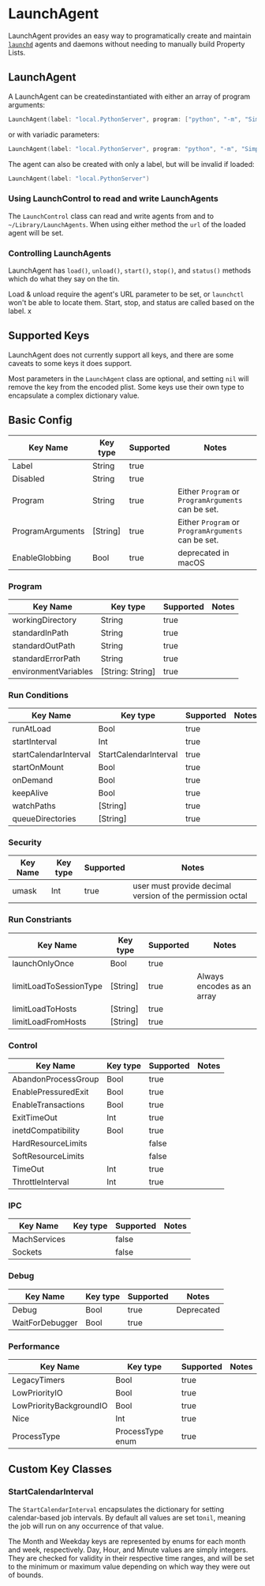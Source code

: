 # LaunchAgent

LaunchAgent provides an easy way to programatically create and maintain [`launchd`][launchd] agents and daemons without needing to manually build Property Lists. 

[launchd]: http://www.launchd.info

## LaunchAgent

A LaunchAgent can be createdinstantiated with either an array of program arguments:
```swift
LaunchAgent(label: "local.PythonServer", program: ["python", "-m", "SimpleHTTPServer", "8000"])
```

or with variadic parameters:
```swift
LaunchAgent(label: "local.PythonServer", program: "python", "-m", "SimpleHTTPServer", "8000")
```

The agent can also be created with only a label, but will be invalid if loaded:
```swift
LaunchAgent(label: "local.PythonServer")
```

### Using LaunchControl to read and write LaunchAgents

The `LaunchControl` class can read and write agents from and to `~/Library/LaunchAgents`. 
When using either method the `url` of the loaded agent will be set. 

### Controlling LaunchAgents

LaunchAgent has `load()`, `unload()`, `start()`, `stop()`, and `status()` methods which do what they say on the tin. 

Load & unload require the agent's URL parameter to be set, or `launchctl` won't be able to locate them. 
Start, stop, and status are called based on the label. x


## Supported Keys

LaunchAgent does not currently support all keys, and there are some caveats to some keys it does support. 

Most parameters in the `LaunchAgent` class are optional, and setting `nil` will remove the key from the encoded plist. 
Some keys use their own type to encapsulate a complex dictionary value.

## Basic Config
| Key Name         | Key type | Supported | Notes |
|------------------|----------|-----------|-------|
| Label            | String   | true      | |
| Disabled         | String   | true      | |
| Program          | String   | true      | Either `Program` or `ProgramArguments` can be set. |
| ProgramArguments | [String] | true      | Either `Program` or `ProgramArguments` can be set. |
| EnableGlobbing   | Bool     | true      | deprecated in macOS |

### Program
| Key Name             | Key type         | Supported | Notes |
|----------------------|------------------|-----------|-------|
| workingDirectory     | String           | true      | |
| standardInPath       | String           | true      | |
| standardOutPath      | String           | true      | |
| standardErrorPath    | String           | true      | |
| environmentVariables | [String: String] | true      | |

### Run Conditions
| Key Name              | Key type              | Supported | Notes |
|-----------------------|-----------------------|-----------|-------|
| runAtLoad             | Bool                  | true     | |
| startInterval         | Int                   | true     | |
| startCalendarInterval | StartCalendarInterval | true     | |
| startOnMount          | Bool                  | true     | |
| onDemand              | Bool                  | true     | |
| keepAlive             | Bool                  | true     | |
| watchPaths            | [String]              | true     | |
| queueDirectories      | [String]              | true     | |

### Security
| Key Name | Key type | Supported | Notes |
|----------|----------|-----------|-------|
| umask    | Int      | true      | user must provide decimal version of the permission octal |

### Run Constriants
| Key Name               | Key type | Supported | Notes |
|------------------------|----------|-----------|-------|
| launchOnlyOnce         | Bool     | true      | |
| limitLoadToSessionType | [String] | true      | Always encodes as an array |
| limitLoadToHosts       | [String] | true      | |
| limitLoadFromHosts     | [String] | true      | |


### Control
| Key Name            | Key type | Supported | Notes |
|---------------------|----------|-----------|-------|
| AbandonProcessGroup | Bool     | true      |       |
| EnablePressuredExit | Bool     | true      |       |
| EnableTransactions  | Bool     | true      |       |
| ExitTimeOut         | Int      | true      |       |
| inetdCompatibility  | Bool     | true      |       |
| HardResourceLimits  |          | false     |       |
| SoftResourceLimits  |          | false     |       |
| TimeOut             | Int      | true      |       |
| ThrottleInterval    | Int      | true      |       |

### IPC
| Key Name     | Key type | Supported | Notes |
|--------------|----------|-----------|-------|
| MachServices |          | false     |       |
| Sockets      |          | false     |       |


### Debug
| Key Name        | Key type | Supported | Notes |
|-----------------|----------|-----------|-------|
| Debug           | Bool     | true      | Deprecated |
| WaitForDebugger | Bool     | true      |            |

### Performance
| Key Name                | Key type         | Supported | Notes |
|-------------------------|------------------|-----------|-------|
| LegacyTimers            | Bool             | true      | |
| LowPriorityIO           | Bool             | true      | |
| LowPriorityBackgroundIO | Bool             | true      | |
| Nice                    | Int              | true      | |
| ProcessType             | ProcessType enum | true      | |


## Custom Key Classes

### StartCalendarInterval

The `StartCalendarInterval` encapsulates the dictionary for setting calendar-based job intervals. 
By default all values are set to`nil`, meaning the job will run on any occurrence of that value. 

The Month and Weekday keys are represented by enums for each month and week, respectively. 
Day, Hour, and Minute values are simply integers. They are checked for validity in their 
respective time ranges, and will be set to the minimum or maximum value depending on which way they were out of bounds. 

